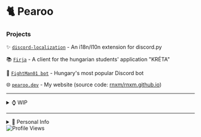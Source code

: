 # 🐈 Pearoo
### Projects

✨ [`discord-localization`](https://pypi.org/project/discord-localization) - An i18n/l10n extension for discord.py

📚 [`Firja`](https://firka.app/) - A client for the hungarian students' application "KRÉTA"

🤖 [`FightMan01 bot`](https://fightman01bot.hu/) - Hungary's most popular Discord bot

🌐 [`pearoo.dev`](https://pearoo.dev/) - My website (source code: [rnxm/rnxm.github.io](https://github.com/rnxm/rnxm.github.io))

------
<details>
  <summary>⌚ WIP</summary>
<sup>(some projects I'm working on behind the scenes)</sup>

## Codename: Lumin
- Refactoring the code of Hungary's most popular bot and making a localized international version

## Youtube
- [`Link`](https://youtube.com/Pearoo)
</details>

-------
<details>
  <summary>👤 Personal Info</summary>

👋 My name is **Dominik**, I'm a Hungarian high school student, learning software development.

📍 I live in **Budapest**, the capital of Hungary.

💬 I speak **English** as a second language, and I want to learn how to speak Russian, Polish, German and Japanese in the future.

🤔 You might know me from Discord, as I'm active in Sound's World, and I was active in No Text To Speech's server.
</details>
<img src="https://komarev.com/ghpvc/?username=pearooxd&color=red" alt="Profile Views">
